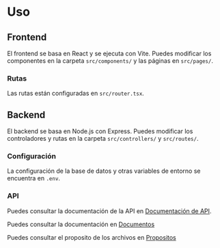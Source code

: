 # Uso

## Frontend

El frontend se basa en React y se ejecuta con Vite. Puedes modificar los componentes en la carpeta `src/components/` y las páginas en `src/pages/`.

### Rutas

Las rutas están configuradas en `src/router.tsx`.

## Backend

El backend se basa en Node.js con Express. Puedes modificar los controladores y rutas en la carpeta `src/controllers/` y `src/routes/`.

### Configuración

La configuración de la base de datos y otras variables de entorno se encuentra en `.env`.

### API

Puedes consultar la documentación de la API en [Documentación de API](postman.md).

Puedes consultar la documentación en [Documentos](docs.md)

Puedes consultar el proposito de los archivos en [Propositos](docs/iam.md)